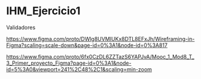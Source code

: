 # IHM_Ejercicio1
Validadores

https://www.figma.com/proto/DWlg8UVMIUKx8DTL8EFxJh/Wireframing-in-Figma?scaling=scale-down&page-id=0%3A1&node-id=0%3A817

https://www.figma.com/proto/6fx0CzDL6ZZTazS6YAPJvA/Mooc_1_Mod8_T_3_Primer_proyecto_Figma?page-id=0%3A1&node-id=5%3A0&viewport=241%2C48%2C1&scaling=min-zoom
